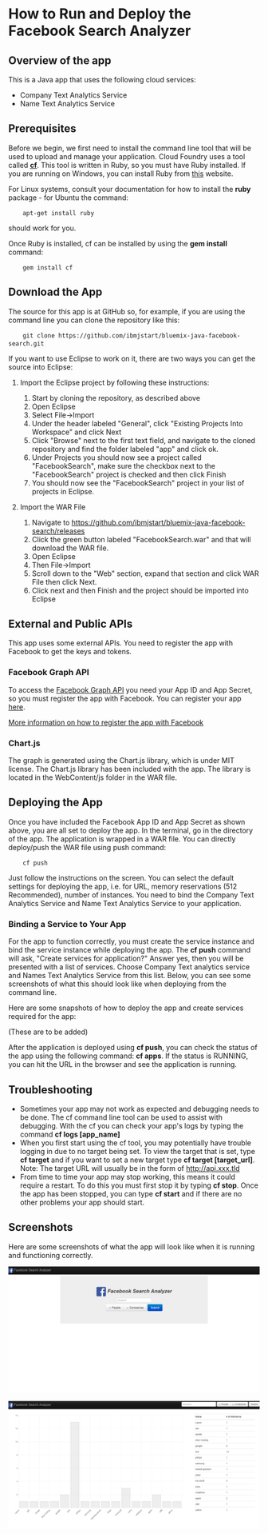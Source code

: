 # How to Run and Deploy the Facebook Search Analyzer #

## Overview of the app ##

This is a Java app that uses the following cloud services:

- Company Text Analytics Service
- Name Text Analytics Service

## Prerequisites ##

Before we begin, we first need to install the command line tool that will be used to upload and manage your application. Cloud Foundry uses a tool called [**cf**](https://github.com/cloudfoundry/cf). This tool is written in Ruby, so you must have Ruby installed. If you are running on Windows, you can install Ruby from [this](http://rubyinstaller.org/downloads/) website. 

For Linux systems, consult your documentation for how to install the **ruby** package - for Ubuntu the command:

		apt-get install ruby

should work for you.

Once Ruby is installed, cf can be installed by using the **gem install** command:
        
		gem install cf
        
## Download the App ##

The source for this app is at GitHub so, for example, if you are using the command line you can clone the repository like this:

		git clone https://github.com/ibmjstart/bluemix-java-facebook-search.git
		
If you want to use Eclipse to work on it, there are two ways you can get the source into Eclipse:

1. Import the Eclipse project by following these instructions:
	1. Start by cloning the repository, as described above
	2. Open Eclipse
	3. Select File->Import
	4. Under the header labeled "General", click "Existing Projects Into Workspace" and click Next
	5. Click "Browse" next to the first text field, and navigate to the cloned repository and find the folder labeled "app" and click ok.
	6. Under Projects you should now see a project called "FacebookSearch", make sure the checkbox next to the "FacebookSearch" project is checked and then click Finish
	7. You should now see the "FacebookSearch" project in your list of projects in Eclipse.

2. Import the WAR File
	1. Navigate to https://github.com/ibmjstart/bluemix-java-facebook-search/releases
	2. Click the green button labeled "FacebookSearch.war" and that will download the WAR file.
	3. Open Eclipse
	4. Then File->Import
	5. Scroll down to the "Web" section, expand that section and click WAR File then click Next.
	6. Click next and then Finish and the project should be imported into Eclipse

## External and Public APIs ###

This app uses some external APIs. You need to register the app with Facebook to get the keys and tokens.

### Facebook Graph API ###

To access the [Facebook Graph API](https://developers.facebook.com/docs/getting-started/graphapi/) you need your App ID and App Secret, so you must register the app with Facebook. You can register your app [here](https://developers.facebook.com/).

[More information on how to register the app with Facebook](registerFacebook.md)

### Chart.js ###

The graph is generated using the Chart.js library, which is under MIT license. The Chart.js library has been included with the app. The library is located in the WebContent/js folder in the WAR file. 

## Deploying the App ##

Once you have included the Facebook App ID and App Secret as shown above, you are all set to deploy the app. In the terminal, go in the directory of the app. The application is wrapped in a WAR file. You can directly deploy/push the WAR file using push command:

		cf push

Just follow the instructions on the screen. You can select the default settings for deploying the app, i.e. for URL, memory reservations (512 Recommended), number of instances. You need to bind the Company Text Analytics Service and Name Text Analytics Service to your application. 

### Binding a Service to Your App ###

For the app to function correctly, you must create the service instance and bind the service instance while deploying the app. The **cf push** command will ask, "Create services for application?" Answer yes, then you will be presented with a list of services. Choose Company Text analytics service and Names Text Analytics Service from this list. Below, you can see some screenshots of what this should look like when deploying from the command line.


Here are some snapshots of how to deploy the app and create services required for the app: 
    
(These are to be added)

After the application is deployed using **cf push**, you can check the status of the app using the following command: **cf apps**. If the status is RUNNING, you can hit the URL in the browser and see the application is running.


## Troubleshooting ##

-   Sometimes your app may not work as expected and debugging needs to be done. The cf command line tool can be used to assist with debugging. With the cf you can check your app's logs by typing the command **cf logs [app_name]** 
-   When you first start using the cf tool, you may potentially have trouble logging in due to no target being set. To view the target that is set, type **cf target** and if you want to set a new target type **cf target [target_url]**. Note: The target URL will usually be in the form of http://api.xxx.tld
-   From time to time your app may stop working, this means it could require a restart. To do this you must first stop it by typing **cf stop**. Once the app has been stopped, you can type **cf start** and if there are no other problems your app should start. 

## Screenshots ##

Here are some screenshots of what the app will look like when it is running and functioning correctly. 

![image](images/workingApp1.png)

![image](images/workingApp2.png)
